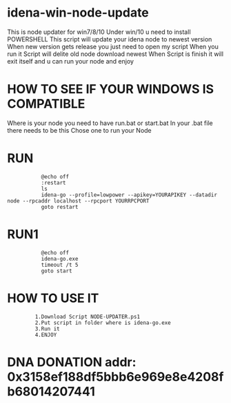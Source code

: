 # idena-win-node-update
This is node updater for win7/8/10
Under win/10 u need to install POWERSHELL
This script will update your idena node to newest version
When new version gets release you just need to open my script
When you run it Script will delite old node download newest 
When Script is finish it will exit itself and u can run your node and enjoy
# HOW TO SEE IF YOUR WINDOWS IS COMPATIBLE
Where is your node you need to have run.bat or start.bat
In your .bat file there needs to be this
Chose one to run your Node

# RUN               
               @echo off
               :restart
               ls
               idena-go --profile=lowpower --apikey=YOURAPIKEY --datadir node --rpcaddr localhost --rpcport YOURRPCPORT
               goto restart
               
# RUN1               
               
               @echo off
               idena-go.exe
               timeout /t 5
               goto start

                                   



# HOW TO USE IT
             1.Download Script NODE-UPDATER.ps1
             2.Put script in folder where is idena-go.exe
             3.Run it
             4.ENJOY
# DNA DONATION addr: 0x3158ef188df5bbb6e969e8e4208fb68014207441
